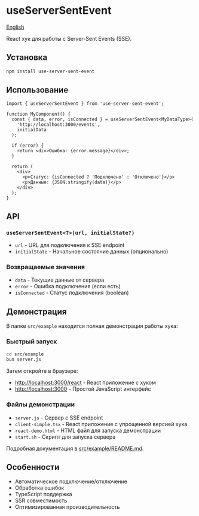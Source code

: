 # useServerSentEvent

[English](./README.en.md)

React хук для работы с Server-Sent Events (SSE).

## Установка

```bash
npm install use-server-sent-event
```

## Использование

```tsx
import { useServerSentEvent } from 'use-server-sent-event';

function MyComponent() {
  const { data, error, isConnected } = useServerSentEvent<MyDataType>(
    'http://localhost:3000/events',
    initialData
  );

  if (error) {
    return <div>Ошибка: {error.message}</div>;
  }

  return (
    <div>
      <p>Статус: {isConnected ? 'Подключено' : 'Отключено'}</p>
      <p>Данные: {JSON.stringify(data)}</p>
    </div>
  );
}
```

## API

### `useServerSentEvent<T>(url, initialState?)`

- `url` - URL для подключения к SSE endpoint
- `initialState` - Начальное состояние данных (опционально)

### Возвращаемые значения

- `data` - Текущие данные от сервера
- `error` - Ошибка подключения (если есть)
- `isConnected` - Статус подключения (boolean)

## Демонстрация

В папке `src/example` находится полная демонстрация работы хука:

### Быстрый запуск

```bash
cd src/example
bun server.js
```

Затем откройте в браузере:

- <http://localhost:3000/react> - React приложение с хуком
- <http://localhost:3000> - Простой JavaScript интерфейс

### Файлы демонстрации

- `server.js` - Сервер с SSE endpoint
- `client-simple.tsx` - React приложение с упрощенной версией хука
- `react-demo.html` - HTML файл для запуска демонстрации
- `start.sh` - Скрипт для запуска сервера

Подробная документация в [src/example/README.md](src/example/README.md).

## Особенности

- Автоматическое подключение/отключение
- Обработка ошибок
- TypeScript поддержка
- SSR совместимость
- Оптимизированная производительность
